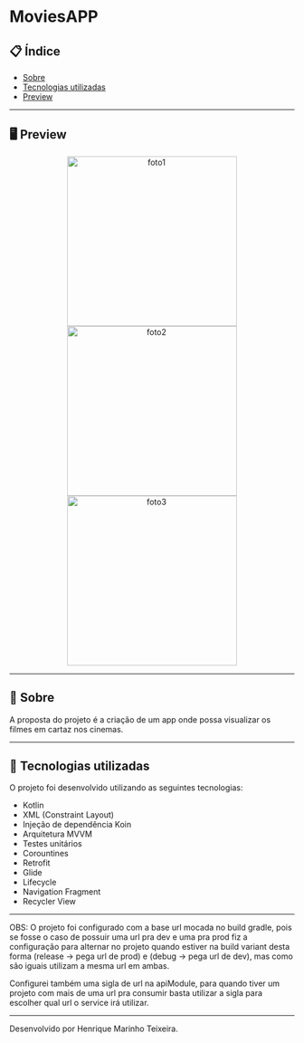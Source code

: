 # MoviesAPP

## 📋 Índice

- [Sobre](#-Sobre)
- [Tecnologias utilizadas](#-Tecnologias-utilizadas)
- [Preview](#-Preview)

---

## 🖥 Preview 

<div align="center">
  
<!-- Imagem 1 -->
<img src="https://github.com/henriqtm1/MoviesAPP/assets/69311308/d3380221-aeed-49be-8bdd-d1eb56bb3a93" alt="foto1" width="300" />

<!-- Imagem 2 -->
<img src="https://github.com/henriqtm1/MoviesAPP/assets/69311308/969242c0-418b-4a07-bea9-9b990c8619ce" alt="foto2" width="300" />

<!-- Imagem 3 -->
<img src="https://github.com/henriqtm1/MoviesAPP/assets/69311308/c3b6e6be-40e0-4fac-9901-8b3c46c8b031" alt="foto3" width="300" />
</div>

---

## 📖 Sobre 

A proposta do projeto é a criação de um app onde possa visualizar os filmes em cartaz nos cinemas.

--- 

## 🚀 Tecnologias utilizadas

O projeto foi desenvolvido utilizando as seguintes tecnologias:

- Kotlin
- XML (Constraint Layout)
- Injeção de dependência Koin
- Arquitetura MVVM
- Testes unitários
- Corountines
- Retrofit
- Glide
- Lifecycle
- Navigation Fragment
- Recycler View
---

OBS: O projeto foi configurado com a base url mocada no build gradle, pois se fosse o caso de possuir uma url pra dev e uma pra prod fiz a configuração para alternar no projeto quando estiver na build variant desta forma (release -> pega url de prod) e (debug -> pega url de dev), mas como são iguais utilizam a mesma url em ambas.

Configurei também uma sigla de url na apiModule, para quando tiver um projeto com mais de uma url pra consumir basta utilizar a sigla para escolher qual url o service irá utilizar.

--- 
Desenvolvido por Henrique Marinho Teixeira.
